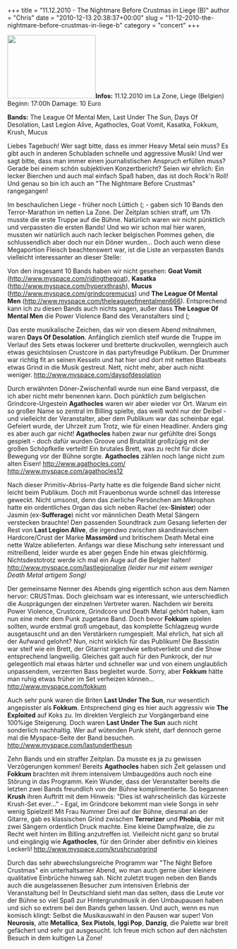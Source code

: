 +++
title = "11.12.2010 - The Nightmare Before Crustmas in Liege (B)"
author = "Chris"
date = "2010-12-13 20:38:37+00:00"
slug = "11-12-2010-the-nightmare-before-crustmas-in-liege-b"
category = "concert"
+++

<img src="http://necroslaughter.de/wp-content/uploads/2010/12/2010-12-11-Crustmas-Festival.jpg" alt="" title="2010-12-11 - Crustmas Festival" width="200" height="143" class="coverImg" />**Infos:**
11.12.2010 im La Zone, Liege (Belgien)
Beginn: 17:00h
Damage: 10 Euro

**Bands:**
The League Of Mental Men, Last Under The Sun, Days Of Desolation, Last Legion Alive, Agathocles, Goat Vomit, Kasatka, 
Fokkum, Krush, Mucus

Liebes Tagebuch!
Wer sagt bitte, dass es immer Heavy Metal sein muss? Es gibt auch in anderen Schubladen schnelle und aggressive Musik! Und wer sagt bitte, dass man immer einen journalistischen Anspruch erfüllen muss? Gerade bei einem schön subjektiven Konzertbericht? Seien wir ehrlich: Ein lecker Bierchen und auch mal einfach Spaß haben, das ist doch Rock'n Roll! Und genau so bin ich auch an "The Nightmare Before Crustmas" rangegangen!

Im beschaulichen Liege - früher noch Lüttich (; - gaben sich 10 Bands den Terror-Marathon im netten La Zone. Der Zeitplan schien straff, um 17h musste die erste Truppe auf die Bühne. Natürlich waren wir nicht pünktlich und verpassten die ersten Bands! Und wo wir schon mal hier waren, mussten wir natürlich auch nach lecker belgischen Pommes gehen, die schlussendlich aber doch nur ein Döner wurden... Doch auch wenn diese Megaportion Fleisch beachtenswert war, ist die Liste an verpassten Bands vielleicht interessanter an dieser Stelle:

Von den insgesamt 10 Bands haben wir nicht gesehen: **Goat Vomit** (<a href="http://www.myspace.com/ridingthegoat">http://www.myspace.com/ridingthegoat</a>), **Kasatka** (<a href="http://www.myspace.com/hyperxthrash">http://www.myspace.com/hyperxthrash</a>), **Mucus** (<a href="http://www.myspace.com/grindcoremucus">http://www.myspace.com/grindcoremucus</a>) und **The League Of Mental Men** (<a href="http://www.myspace.com/theleagueofmentalmen666">http://www.myspace.com/theleagueofmentalmen666</a>). Entsprechend kann ich zu diesen Bands auch nichts sagen, außer dass **The League Of Mental Men** die Power Violence Band des Veranstalters sind (;

Das erste musikalische Zeichen, das wir von diesem Abend mitnahmen, waren **Days Of Desolation**. Anfänglich ziemlich steif wurde die Truppe im Verlauf des Sets etwas lockerer und bretterte druckvollen, wenngleich auch etwas gesichtslosen Crustcore in das partyfreudige Publikum. Der Drummer war richtig fit an seinen Kesseln und hat hier und dort mit netten Blastbeats etwas Grind in die Musik gestreut. Nett, nicht mehr, aber auch nicht weniger.
<a href="http://www.myspace.com/daysofdesolation">http://www.myspace.com/daysofdesolation</a>

Durch erwähnten Döner-Zwischenfall wurde nun eine Band verpasst, die ich aber nicht mehr benennen kann. Doch pünktlich zum belgischen Grindcore-Urgestein **Agathocles** waren wir aber wieder vor Ort. Warum ein so großer Name so zentral im Billing spielte, das weiß wohl nur der Deibel - und vielleicht der Veranstalter, aber dem Publikum war das scheinbar egal. Gefeiert wurde, der Uhrzeit zum Trotz, wie für einen Headliner. Anders ging es aber auch gar nicht! **Agathocles** haben zwar nur gefühlte drei Songs gespielt - doch dafür wurden Groove und Brutalität großzügig mit der großen Schöpfkelle verteilt! Ein brutales Brett, was zu recht für dicke Bewegung vor der Bühne sorgte. **Agathocles** zählen noch lange nicht zum alten Eisen!
<a href="http://www.agathocles.com/">http://www.agathocles.com/</a>
<a href="http://www.myspace.com/agathocles12">http://www.myspace.com/agathocles12</a>

Nach dieser Primitiv-Abriss-Party hatte es die folgende Band sicher nicht leicht beim Publikum. Doch mit Frauenbonus wurde schnell das Interesse geweckt. Nicht umsonst, denn das zierliche Persönchen am Mikrophon hatte ein ordentliches Organ das sich neben Rachel (ex-**Sinister**) oder Jasmin (ex-**Sufferage**) nicht vor männlichen Death Metal Sängern verstecken brauchte! Den passenden Soundtrack zum Gesang lieferten der Rest von **Last Legion Alive**, die irgendwo zwischen skandinavischem Hardcore/Crust der Marke **Massmörd** und britischem Death Metal eine nette Walze ablieferten. Anfangs war diese Mischung sehr interessant und mitreißend, leider wurde es aber gegen Ende hin etwas gleichförmig. Nichtsdestotrotz werde ich mal ein Auge auf die Belgier halten!
<a href="http://www.myspace.com/lastlegionalive">http://www.myspace.com/lastlegionalive</a> _(leider nur mit einem weniger Death Metal artigem Song)_

Der gemeinsame Nenner des Abends ging eigentlich schon aus dem Namen hervor: CRUSTmas. Doch gleichsam war es interessant, wie unterschiedlich die Ausprägungen der einzelnen Vertreter waren. Nachdem wir bereits Power Violence, Crustcore, Grindcore und Death Metal gehört haben, kam nun eine mehr dem Punk zugetane Band. Doch bevor **Fokkum** spielen sollten, wurde erstmal groß umgebaut, das komplette Schlagzeug wurde ausgetauscht und an den Verstärkern rumgespielt. Mal ehrlich, hat sich all der Aufwand gelohnt? Nun, nicht wirklich für das Publikum! Die Bassistin war steif wie ein Brett, der Gitarrist irgendwie selbstverliebt und die Show entsprechend langweilig. Gleiches galt auch für den Punkrock, der nur gelegentlich mal etwas härter und schneller war und von einem unglaublich unpassendem, verzerrten Bass begleitet wurde. Sorry, aber **Fokkum** hätte man ruhig etwas früher im Set verheizen können...
<a href="http://www.myspace.com/fokkum">http://www.myspace.com/fokkum</a>

Auch sehr punk waren die Briten **Last Under The Sun**, nur wesentlich angepisster als **Fokkum**. Entsprechend ging es hier auch aggressiv wie **The Exploited** auf Koks zu. Im direkten Vergleich zur Vorgängerband eine 100%ige Steigerung. Doch waren **Last Under The Sun** auch nicht sonderlich nachhaltig. Wer auf wütenden Punk steht, darf dennoch gerne mal die Myspace-Seite der Band besuchen.
<a href="http://www.myspace.com/lastunderthesun">http://www.myspace.com/lastunderthesun</a>

Zehn Bands und ein straffer Zeitplan. Da musste es ja zu gewissen Verzögerungen kommen! Bereits **Agathocles** haben sich Zeit gelassen und **Fokkum** brachten mit ihrem intensivem Umbaugedöns auch noch eine Störung in das Programm. Kein Wunder, dass der Veranstalter bereits die letzten zwei Bands freundlich von der Bühne komplimentierte. So begannen **Krush** ihren Auftritt mit dem Hinweis: "Dies ist wahrscheinlich das kürzeste Krush-Set ever..." - Egal, im Grindcore bekommt man viele Songs in sehr wenig Spielzeit! Mit Frau Nummer Drei auf der Bühne, diesmal an der Gitarre, gab es klassischen Grind zwischen **Terrorizer** und **Phobia**, der mit zwei Sängern ordentlich Druck machte. Eine kleine Dampfwalze, die zu Recht weit hinten im Billing anzutreffen ist. Vielleicht nicht ganz so brutal und eingängig wie **Agathocles**, für den Grinder aber definitiv ein kleines Leckerli!
<a href="http://www.myspace.com/krushcrustgrind">http://www.myspace.com/krushcrustgrind</a>

Durch das sehr abwechslungsreiche Programm war "The Night Before Crustmas" ein unterhaltsamer Abend, wo man auch gerne über kleinere qualitative Einbrüche hinweg sah. Nicht zuletzt trugen neben den Bands auch die ausgelassenen Besucher zum intensiven Erlebnis der Veranstaltung bei! In Deutschland sieht man das selten, dass die Leute vor der Bühne so viel Spaß zur Hintergrundmusik in den Umbaupausen haben und sich so extrem bei den Bands gehen lassen.
Und auch, wenn es nun komisch klingt: Selbst die Musikauswahl in den Pausen war super! Von **Neurosis**, alte **Metallica**, **Sex Pistols**, **Iggi Pop**, **Danzig**, die Palette war breit gefächert und sehr gut ausgesucht.
Ich freue mich schon auf den nächsten Besuch in dem kultigen La Zone!

